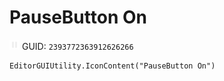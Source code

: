 # PauseButton On
![](/img/PauseButton%20On.png)
GUID: `2393772363912626266`
```
EditorGUIUtility.IconContent("PauseButton On")
```
